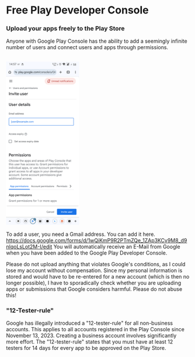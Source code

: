 # Free Play Developer Console
### Upload your apps freely to the Play Store

Anyone with Google Play Console has the ability to add a seemingly infinite number of users and connect users and apps through permissions.

</br>

<img src="https://github.com/Android-PowerUser/Free_Play_Console/blob/main/Screenshot_20250805-145756_Chrome.png" alt="" width="200"/>

To add a user, you need a Gmail address. You can add it here.
https://docs.google.com/forms/d/1wQiKmP9R2PTmZQe_1ZAp3KCv9M8_d9nlqoLsLot2M-I/edit
You will automatically receive an E-Mail from Google when you have been added to the Google Play Developer Console.

Please do not upload anything that violates Google's conditions, as I could lose my account without compensation. Since my personal information is stored and would have to be re-entered for a new account (which is then no longer possible), I have to sporadically check whether you are uploading apps or submissions that Google considers harmful.
Please do not abuse this! 

### "12-Tester-rule"

Google has illegally introduced a "12-tester-rule" for all non-business accounts. This applies to all accounts registered in the Play Console since November 13, 2023. Creating a business account involves significantly more effort. The "12-tester-rule" states that you must have at least 12 testers for 14 days for every app to be approved on the Play Store.
